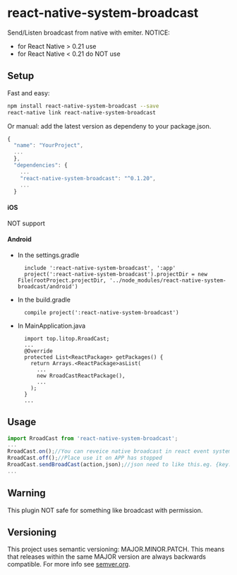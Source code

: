 # react-native-system-broadcast
Send/Listen broadcast from native with emiter.
NOTICE:
- for React Native > 0.21 use
- for React Native < 0.21 do NOT use

## Setup

Fast and easy:
```bash
npm install react-native-system-broadcast --save
react-native link react-native-system-broadcast
```

Or manual: add the latest version as dependeny to your package.json.

```javascript
{
  "name": "YourProject",
  ...
  },
  "dependencies": {
    ...
    "react-native-system-broadcast": "^0.1.20",
    ...
  }
```

#### iOS
NOT support
#### Android
* In the settings.gradle
  ```
    include ':react-native-system-broadcast', ':app'
    project(':react-native-system-broadcast').projectDir = new File(rootProject.projectDir, '../node_modules/react-native-system-broadcast/android')
  ```
* In the build.gradle
  ```
    compile project(':react-native-system-broadcast')
  ```
* In MainApplication.java
  ```
    import top.litop.RroadCast;
    ...
    @Override
    protected List<ReactPackage> getPackages() {
      return Arrays.<ReactPackage>asList(
        ...
        new RroadCastReactPackage(),
        ...
      );
    }
    ...
  ```
## Usage

```javascript
import RroadCast from 'react-native-system-broadcast';
...
RroadCast.on();//You can reveice native broadcast in react event system
RroadCast.off();//Place use it on APP has stopped
RroadCast.sendBroadCast(action,json);//json need to like this.eg. {key:value,nokey:novalue}
...
```
## Warning

This plugin NOT safe for something like broadcast with permission.

## Versioning

This project uses semantic versioning: MAJOR.MINOR.PATCH.
This means that releases within the same MAJOR version are always backwards compatible. For more info see [semver.org](http://semver.org/).
